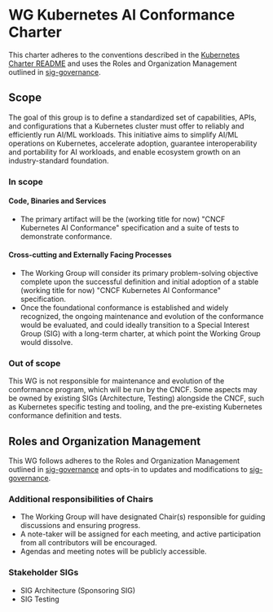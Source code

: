 # WG Kubernetes AI Conformance Charter

This charter adheres to the conventions described in the [Kubernetes Charter README] and uses
the Roles and Organization Management outlined in [sig-governance].

## Scope

The goal of this group is to define a standardized set of capabilities, APIs, and configurations that a Kubernetes cluster must offer to reliably and efficiently run AI/ML workloads. This initiative aims to simplify AI/ML operations on Kubernetes, accelerate adoption, guarantee interoperability and portability for AI workloads, and enable ecosystem growth on an industry-standard foundation.

### In scope

#### Code, Binaries and Services

- The primary artifact will be the (working title for now) "CNCF Kubernetes AI Conformance" specification and a suite of tests to demonstrate conformance.

#### Cross-cutting and Externally Facing Processes

- The Working Group will consider its primary problem-solving objective complete upon the successful definition and initial adoption of a stable (working title for now) "CNCF Kubernetes AI Conformance" specification.
- Once the foundational conformance is established and widely recognized, the ongoing maintenance and evolution of the conformance would be evaluated, and could ideally transition to a Special Interest Group (SIG) with a long-term charter, at which point the Working Group would dissolve.

### Out of scope

This WG is not responsible for maintenance and evolution of the conformance program, which will be run by the CNCF. Some aspects may be owned by existing SIGs (Architecture, Testing) alongside the CNCF, such as Kubernetes specific testing and tooling, and the pre-existing Kubernetes conformance definition and tests.

## Roles and Organization Management

This WG follows adheres to the Roles and Organization Management outlined in [sig-governance]
and opts-in to updates and modifications to [sig-governance].

### Additional responsibilities of Chairs

- The Working Group will have designated Chair(s) responsible for guiding discussions and ensuring progress.
- A note-taker will be assigned for each meeting, and active participation from all contributors will be encouraged.
- Agendas and meeting notes will be publicly accessible.

### Stakeholder SIGs

- SIG Architecture (Sponsoring SIG)
- SIG Testing


[sig-governance]: https://github.com/kubernetes/community/blob/master/committee-steering/governance/sig-governance.md
[Kubernetes Charter README]: https://github.com/kubernetes/community/blob/master/committee-steering/governance/README.md
